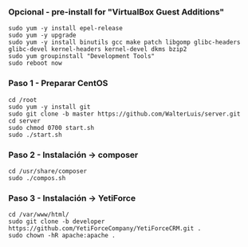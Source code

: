 ### Opcional - pre-install for "VirtualBox Guest Additions"
    sudo yum -y install epel-release
    sudo yum -y upgrade
    sudo yum -y install binutils gcc make patch libgomp glibc-headers glibc-devel kernel-headers kernel-devel dkms bzip2
    sudo yum groupinstall "Development Tools"
    sudo reboot now

### Paso 1 - Preparar CentOS
    cd /root
    sudo yum -y install git
    sudo git clone -b master https://github.com/WalterLuis/server.git
    cd server
    sudo chmod 0700 start.sh
    sudo ./start.sh

### Paso 2 - Instalación -> composer
    cd /usr/share/composer
    sudo ./compos.sh
    
### Paso 3 - Instalación -> YetiForce
    cd /var/www/html/
    sudo git clone -b developer https://github.com/YetiForceCompany/YetiForceCRM.git .
    sudo chown -hR apache:apache .
